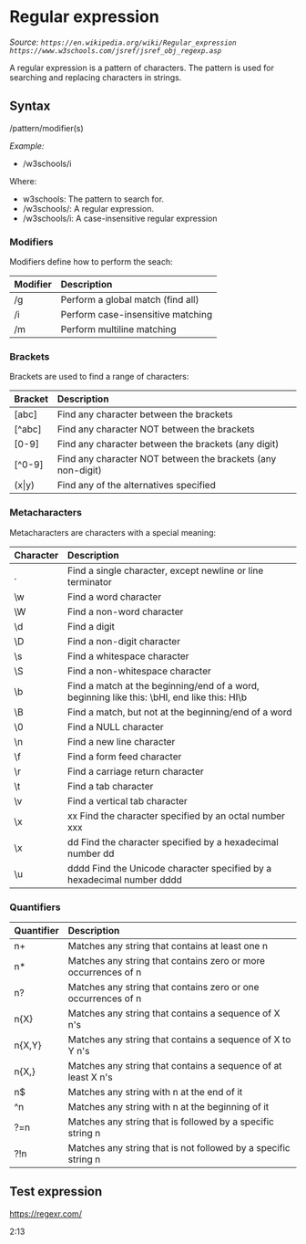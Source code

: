 # Regular expression

_Source:_
_`https://en.wikipedia.org/wiki/Regular_expression`_ 
_`https://www.w3schools.com/jsref/jsref_obj_regexp.asp`_


A regular expression is a pattern of characters.
The pattern is used for searching and replacing characters in strings.

## Syntax

/pattern/modifier(s)

*Example:*
- /w3schools/i

Where:
- w3schools: The pattern to search for.
- /w3schools/: A regular expression.
- /w3schools/i: A case-insensitive regular expression

### Modifiers

Modifiers define how to perform the seach:

| Modifier | Description |
| -------- |:-----------|
| /g | Perform a global match (find all) |
| /i | Perform case-insensitive matching |
| /m | Perform multiline matching |


### Brackets
Brackets are used to find a range of characters:

| Bracket | Description | 
| ------- | :---------- |
| [abc]	 | Find any character between the brackets |
| [^abc] | 	Find any character NOT between the brackets |
| [0-9]	 | Find any character between the brackets (any digit) |
| [^0-9] | 	Find any character NOT between the brackets (any non-digit) |
| (x\|y) | Find any of the alternatives specified |


### Metacharacters
Metacharacters are characters with a special meaning:

| Character | Description |
| --------- | :---------- |
| .  |  Find a single character, except newline or line terminator | 
| \w | 	Find a word character | 
| \W | 	Find a non-word character | 
| \d | 	Find a digit
| \D | 	Find a non-digit character | 
| \s | 	Find a whitespace character | 
| \S | 	Find a non-whitespace character | 
| \b | 	Find a match at the beginning/end of a word, beginning like this: \bHI, end like this: HI\b | 
| \B | 	Find a match, but not at the beginning/end of a word | 
| \0 | 	Find a NULL character | 
| \n | 	Find a new line character | 
| \f | 	Find a form feed character | 
| \r | 	Find a carriage return character | 
| \t | 	Find a tab character | 
| \v | 	Find a vertical tab character | 
| \x | xx	Find the character specified by an octal number xxx | 
| \x | dd	Find the character specified by a hexadecimal number dd | 
| \u | dddd	Find the Unicode character specified by a hexadecimal number dddd | 


### Quantifiers

| Quantifier | Description | 
| ---------- | :---------- |
|  n+ | Matches any string that contains at least one n |
| n* | Matches any string that contains zero or more occurrences of n |
| n? | Matches any string that contains zero or one occurrences of n |
| n{X} | Matches any string that contains a sequence of X n's |
| n{X,Y}| 	Matches any string that contains a sequence of X to Y n's |
| n{X,} | Matches any string that contains a sequence of at least X n's |
| n$ | Matches any string with n at the end of it |
| ^n | Matches any string with n at the beginning of it |
| ?=n | Matches any string that is followed by a specific string n |
| ?!n | Matches any string that is not followed by a specific string n |



## Test expression 
https://regexr.com/

2:13